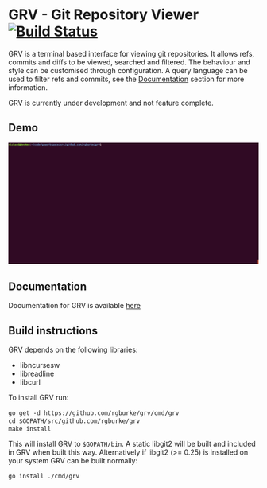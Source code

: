 # GRV - Git Repository Viewer [![Build Status](https://travis-ci.org/rgburke/grv.svg?branch=master)](https://travis-ci.org/rgburke/grv)

GRV is a terminal based interface for viewing git repositories. It allows
refs, commits and diffs to be viewed, searched and filtered. The behaviour
and style can be customised through configuration. A query language can
be used to filter refs and commits, see the [Documentation](#documentation)
section for more information.

GRV is currently under development and not feature complete.

## Demo

![Demo](doc/grv.gif)

## Documentation

Documentation for GRV is available [here](doc/documentation.md)

## Build instructions

GRV depends on the following libraries:

 - libncursesw
 - libreadline
 - libcurl

To install GRV run:

```
go get -d https://github.com/rgburke/grv/cmd/grv
cd $GOPATH/src/github.com/rgburke/grv
make install
```

This will install GRV to `$GOPATH/bin`. A static libgit2 will be built and
included in GRV when built this way. Alternatively if libgit2 (>= 0.25) is
installed on your system GRV can be built normally:

```
go install ./cmd/grv
```
